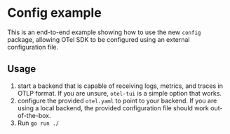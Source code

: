 # Config example

This is an end-to-end example showing how to use the new `config` package, allowing OTel SDK to be configured using an external configuration file.

## Usage

1. start a backend that is capable of receiving logs, metrics, and traces in OTLP format. If you are unsure, `otel-tui` is a simple option that works.
2. configure the provided `otel.yaml` to point to your backend. If you are using a local backend, the provided configuration file should work out-of-the-box.
3. Run `go run ./`
